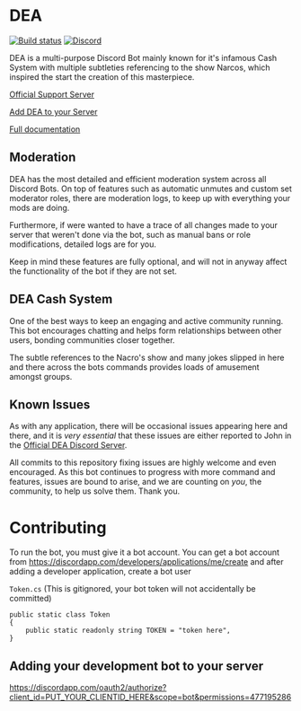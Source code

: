 # DEA
[![Build status](https://ci.appveyor.com/api/projects/status/5sb7n8a09w9clute/branch/dev?svg=true)](https://github.com/RealBlazeIt/DEA)
[![Discord](https://discordapp.com/api/guilds/290759415362224139/widget.png)](https://discord.gg/Tuptja9)

DEA is a multi-purpose Discord Bot mainly known for it's infamous Cash System with multiple subtleties referencing to the show Narcos, which inspired the start the creation of this masterpiece.

[Official Support Server](https://discord.gg/Tuptja9)

[Add DEA to your Server](https://discordapp.com/oauth2/authorize?client_id=290823959669374987&scope=bot&permissions=477195286)

[Full documentation](https://realblazeit.github.io/DEA/)
## Moderation
DEA has the most detailed and efficient moderation system across all Discord Bots. On top of features such as automatic unmutes and custom set moderator roles, there are moderation logs, to keep up with everything your mods are doing. 

Furthermore, if were wanted to have a trace of all changes made to your server that weren't done via the bot, such as manual bans or role modifications, detailed logs are for you.

Keep in mind these features are fully optional, and will not in anyway affect the functionality of the bot if they are not set.
## DEA Cash System
One of the best ways to keep an engaging and active community running. This bot encourages chatting and helps form relationships between other users, bonding communities closer together.

The subtle references to the Nacro's show and many jokes slipped in here and there across the bots commands provides loads of amusement amongst groups. 
## Known Issues
As with any application, there will be occasional issues appearing here and there, and it is *very essential* that these issues are either reported to John in the [Official DEA Discord Server](https://discord.gg/Tuptja9).

All commits to this repository fixing issues are highly welcome and even encouraged. As this bot continues to progress with more command and features, issues are bound to arise, and we are counting on *you*, the community, to help us solve them. Thank you.

# Contributing

To run the bot, you must give it a bot account. You can get a bot account from https://discordapp.com/developers/applications/me/create and after adding a developer application, create a bot user

`Token.cs` (This is gitignored, your bot token will not accidentally be committed)

    public static class Token
    {
        public static readonly string TOKEN = "token here",
    }

## Adding your development bot to your server

https://discordapp.com/oauth2/authorize?client_id=PUT_YOUR_CLIENTID_HERE&scope=bot&permissions=477195286
